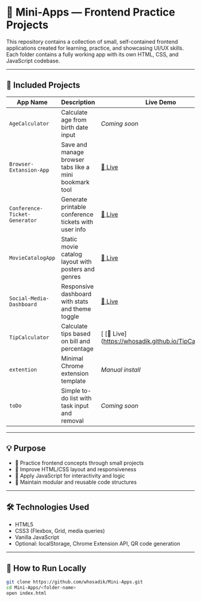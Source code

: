 # 🧰 Mini-Apps — Frontend Practice Projects

This repository contains a collection of small, self-contained frontend applications created for learning, practice, and showcasing UI/UX skills. Each folder contains a fully working app with its own HTML, CSS, and JavaScript codebase.

---

## 📁 Included Projects

| App Name                       | Description                                         | Live Demo |
|-------------------------------|-----------------------------------------------------|-----------|
| `AgeCalculator`               | Calculate age from birth date input                | *Coming soon* |
| `Browser-Extansion-App`       | Save and manage browser tabs like a mini bookmark tool | [🔗 Live](https://whosadik.github.io/Browser-Extansion-App/) |
| `Conference-Ticket-Generator` | Generate printable conference tickets with user info | [🔗 Live](https://whosadik.github.io/Conference-Ticket-Generator/) |
| `MovieCatalogApp`             | Static movie catalog layout with posters and genres | [🔗 Live](https://whosadik.github.io/MovieCatalogApp/) |
| `Social-Media-Dashboard`      | Responsive dashboard with stats and theme toggle    | [🔗 Live](https://whosadik.github.io/Social-Media-Dashboard/) |
| `TipCalculator`               | Calculate tips based on bill and percentage         |[  [🔗 Live] (https://whosadik.github.io/TipCalculator/)|
| `extention`                   | Minimal Chrome extension template                   | *Manual install* |
| `toDo`                        | Simple to-do list with task input and removal       | *Coming soon* |

---

## 💡 Purpose

- 🧪 Practice frontend concepts through small projects  
- 🎨 Improve HTML/CSS layout and responsiveness  
- 🧠 Apply JavaScript for interactivity and logic  
- 📁 Maintain modular and reusable code structures  

---

## 🛠️ Technologies Used

- HTML5  
- CSS3 (Flexbox, Grid, media queries)  
- Vanilla JavaScript  
- Optional: localStorage, Chrome Extension API, QR code generation

---

## 🚀 How to Run Locally

```bash
git clone https://github.com/whosadik/Mini-Apps.git
cd Mini-Apps/<folder-name>
open index.html
